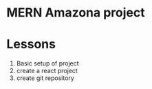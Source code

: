 #  MERN Amazona project

# Lessons
1. Basic setup of project 
2. create a react project
3. create git repository
